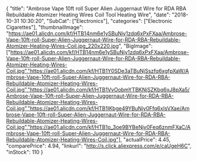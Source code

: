 {
	"title": "Ambrose Vape 10ft roll Super Alien Juggernaut Wire for RDA RBA Rebuildable Atomizer Heating Wires Coil Tool Heating Wire",
	"date": "2018-10-31 10:30:20",
	"SubCat": ["Electronics"],
	"categories": ["Electronic Cigarettes"],
	"thumbnailImage": "https://ae01.alicdn.com/kf/HTB14nm6e1ySBuNjy1zdq6xPxFXaa/Ambrose-Vape-10ft-roll-Super-Alien-Juggernaut-Wire-for-RDA-RBA-Rebuildable-Atomizer-Heating-Wires-Coil.jpg_220x220.jpg",
	"BigImage": ["https://ae01.alicdn.com/kf/HTB14nm6e1ySBuNjy1zdq6xPxFXaa/Ambrose-Vape-10ft-roll-Super-Alien-Juggernaut-Wire-for-RDA-RBA-Rebuildable-Atomizer-Heating-Wires-Coil.jpg","https://ae01.alicdn.com/kf/HTB1Y0SDe3aTBuNjSszfq6xgfpXaW/Ambrose-Vape-10ft-roll-Super-Alien-Juggernaut-Wire-for-RDA-RBA-Rebuildable-Atomizer-Heating-Wires-Coil.jpg","https://ae01.alicdn.com/kf/HTB1VvOobmYTBKNjSZKbq6xJ8pXa5/Ambrose-Vape-10ft-roll-Super-Alien-Juggernaut-Wire-for-RDA-RBA-Rebuildable-Atomizer-Heating-Wires-Coil.jpg","https://ae01.alicdn.com/kf/HTB1IKbge49YBuNjy0Ffq6xIsVXae/Ambrose-Vape-10ft-roll-Super-Alien-Juggernaut-Wire-for-RDA-RBA-Rebuildable-Atomizer-Heating-Wires-Coil.jpg","https://ae01.alicdn.com/kf/HTB1o_3oe9BYBeNjy0Feq6znmFXaC/Ambrose-Vape-10ft-roll-Super-Alien-Juggernaut-Wire-for-RDA-RBA-Rebuildable-Atomizer-Heating-Wires-Coil.jpg"],
	"actualPrice": 4.45,
	"comparePrice": 4.94,
	"linkurl": "http://s.click.aliexpress.com/e/caUgeH6C",
	"inStock": 110
}
